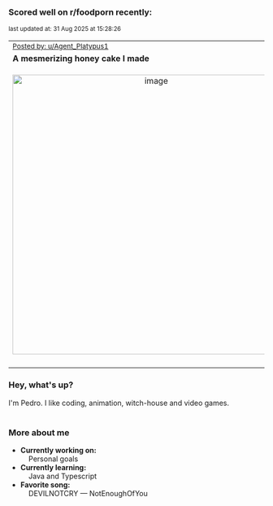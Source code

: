 ### Scored well on r/foodporn recently:

<p align="left"><sub>last updated at: 31 Aug 2025 at 15:28:26</sub></p>

|   |
| --- |
| <sub>[Posted by: u/Agent_Platypus1][source]</sub> |
| **A mesmerizing honey cake I made** | 
|<p align="center"> <img alt="image" src="https://i.redd.it/zxyh400biklf1.png" width="550" /> </p>|
|   |

### Hey, what's up?

I'm Pedro. I like coding, animation, witch-house and video games.<br><br>

### More about me
- **Currently working on:**  
&nbsp;&nbsp;&nbsp;&nbsp;Personal goals
- **Currently learning:**  
&nbsp;&nbsp;&nbsp;&nbsp;Java and Typescript
- **Favorite song:**  
&nbsp;&nbsp;&nbsp;&nbsp;DEVILNOTCRY — NotEnoughOfYou<br><br>

  



  
  
  
[linkedin]: https://linkedin.com/in/pedro-h-r-gomes-8a487b14a/
[gmail]: mailto:pilique11@gmail.com
[source]: https://reddit.com/r/FoodPorn/comments/1n1hqbv/a_mesmerizing_honey_cake_i_made/
[redditAPI]: https://www.reddit.com/dev/api/